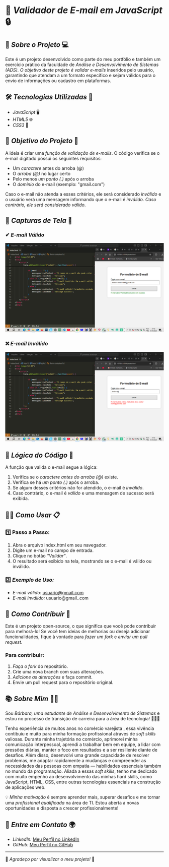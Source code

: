 # 🎯 *Validador de E-mail em JavaScript* 🔒

## 🚀 *Sobre o Projeto* 💻

Este é um projeto desenvolvido como parte do meu portfólio e também um exercício prático da faculdade de *Análise e Desenvolvimento de Sistemas (ADS). O objetivo deste projeto é* *validar e-mails* inseridos pelo usuário, garantindo que atendam a um formato específico e sejam válidos para o envio de informações ou cadastro em plataformas.

## 🛠 *Tecnologias Utilizadas* 🔧

- *JavaScript* 🖥
- *HTML5* 🌐
- *CSS3* 🎨

## 🔑 *Objetivo do Projeto* 🎯

A ideia é criar uma *função de validação de e-mails*. O código verifica se o e-mail digitado possui os seguintes requisitos:

- Um *caractere* antes do arroba (@)
- O *arroba (@)* no lugar certo
- Pelo menos *um ponto (.)* após o arroba
- O *domínio* do e-mail (exemplo: "gmail.com")

Caso o e-mail não atenda a esses critérios, ele será considerado *inválido* e o usuário verá uma mensagem informando que o e-mail é *inválido. Caso contrário, ele será considerado* *válido*.

## 📸 *Capturas de Tela* 📸

### ✔ *E-mail Válido*
![E-mail Válido](valida.png)

### ❌ *E-mail Inválido*
![E-mail Inválido](invalida.png)

## 🧠 *Lógica do Código* 🧩

A função que valida o e-mail segue a lógica:

1. Verifica se o *caractere antes do arroba (@)* existe.
2. Verifica se há *um ponto (.)* após o arroba.
3. Se algum desses critérios não for atendido, o e-mail é *inválido*.
4. Caso contrário, o e-mail é *válido* e uma mensagem de sucesso será exibida.

## 👩‍💻 *Como Usar* 📋

### 1️⃣ Passo a Passo:

1. Abra o arquivo index.html em seu navegador.
2. Digite um e-mail no campo de entrada.
3. Clique no botão *"Validar"*.
4. O resultado será exibido na tela, mostrando se o e-mail é válido ou inválido.

### 2️⃣ *Exemplo de Uso:*

- *E-mail válido:* usuario@gmail.com
- *E-mail inválido:* usuario@gmail..com

## 🔄 *Como Contribuir* 🤝

Este é um projeto open-source, o que significa que você pode contribuir para melhorá-lo! Se você tem ideias de melhorias ou deseja adicionar funcionalidades, fique à vontade para *fazer um fork* e *enviar um pull request*.

### Para contribuir:

1. *Faça o fork* do repositório.
2. Crie uma nova branch com suas alterações.
3. *Adicione as alterações* e faça commit.
4. Envie um pull request para o repositório original.

## 📚 *Sobre Mim* 👩‍💻

Sou *Bárbara, uma estudante de* *Análise e Desenvolvimento de Sistemas* e estou no processo de transição de carreira para a área de tecnologia! 👩‍💻🌟

Tenho experiência de muitos anos no comércio varejista , essa vivência  contibuiu e  muito para minha formação profissional atraves de *soft*  *skills* valiosas. Durante minha trajetória no comércio, aprimorei minha comunicação interpessoal, aprendi a trabalhar bem em equipe, a lidar com pressões diárias, manter o foco em resultados e a ser resiliente diante de desafios. Além disso, desenvolvi uma grande capacidade de resolver problemas, me adaptar rapidamente a mudanças e compreender as necessidades das pessoas com empatia — habilidades essenciais também no mundo da programação.
Aliada a essas *soft skills*, tenho me dedicado com muito empenho ao desenvolvimento das minhas hard skills, como JavaScript, HTML, CSS, entre outras tecnologias essenciais na construção de aplicações web.
 

💡 *Minha motivação* é sempre aprender mais, superar desafios e me tornar uma *profissional qualificada* na área de TI. Estou aberta a novas oportunidades e disposta a crescer profissionalmente!

## 💬 *Entre em Contato* 🌍

- *LinkedIn:* [Meu Perfil no LinkedIn](https://www.linkedin.com/in/barbara-dos-santos-bastos-0080571b6?utm_source=share&utm_campaign=share_via&utm_content=profile&utm_medium=android_app)
- *GitHub:* [Meu Perfil no GitHub](https://github.com/barbarabastossantos)

---

🌟 *Agradeço por visualizar o meu projeto!* 🌟